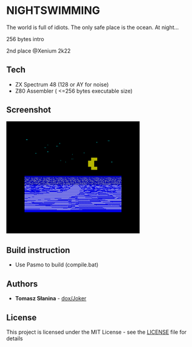 # NIGHTSWIMMING

The world is full of idiots.
The only safe place is the ocean.
At night...

256 bytes intro

2nd place @Xenium 2k22
## Tech
* ZX Spectrum 48 (128 or AY for noise)
* Z80 Assembler ( <=256 bytes executable size)
## Screenshot
![Screenshot](ns.png)
## Build instruction
* Use Pasmo to build (compile.bat)

## Authors
* **Tomasz Słanina** - [dox/Joker](https://github.com/tslanina)
## License
This project is licensed under the MIT License - see the [LICENSE](LICENSE) file for details
